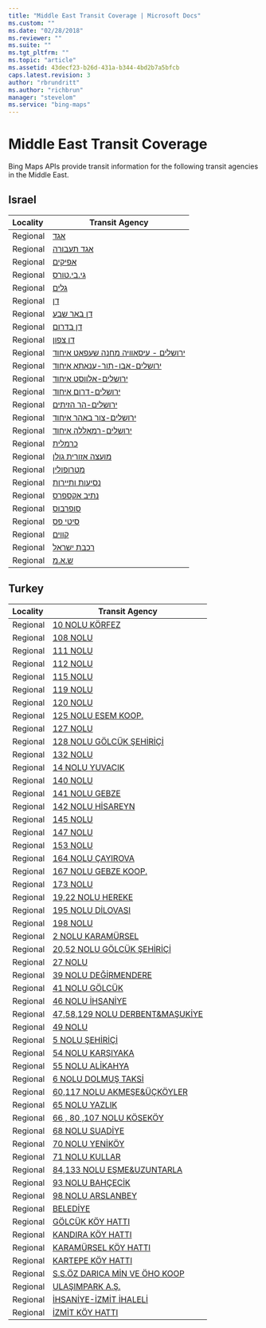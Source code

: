 ```yaml
---
title: "Middle East Transit Coverage | Microsoft Docs"
ms.custom: ""
ms.date: "02/28/2018"
ms.reviewer: ""
ms.suite: ""
ms.tgt_pltfrm: ""
ms.topic: "article"
ms.assetid: 43decf23-b26d-431a-b344-4bd2b7a5bfcb
caps.latest.revision: 3
author: "rbrundritt"
ms.author: "richbrun"
manager: "stevelom"
ms.service: "bing-maps"
---
```

# Middle East Transit Coverage

Bing Maps APIs provide transit information for the following transit agencies in the Middle East.

## Israel
|Locality|Transit Agency|
|:--------------------|--------------|
|Regional|[אגד](https://www.egged.co.il) 
|Regional|[אגד תעבורה](http://www.egged-taavura.co.il/) 
|Regional|[אפיקים](https://www.afikim-t.co.il/) 
|Regional|[גי.בי.טורס](https://www.gb-tours.com) 
|Regional|[גלים](http://www.galeem.co.il/) 
|Regional|[דן](http://www.dan.co.il/) 
|Regional|[דן באר שבע](http://www.danbr7.co.il/) 
|Regional|[דן בדרום](http://www.danbadarom.co.il/) 
|Regional|[דן צפון](https://haifahaifa.co.il/) 
|Regional|[ירושלים - עיסאוויה מחנה שעפאט איחוד](https://www.callkav.gov.il/) 
|Regional|[ירושלים-אבו-תור-ענאתא איחוד](https://www.callkav.gov.il/) 
|Regional|[ירושלים-אלווסט איחוד](https://www.callkav.gov.il/) 
|Regional|[ירושלים-דרום איחוד](https://www.callkav.gov.il/) 
|Regional|[ירושלים-הר הזיתים](https://www.callkav.gov.il/) 
|Regional|[ירושלים-צור באהר איחוד](https://www.callkav.gov.il/) 
|Regional|[ירושלים-רמאללה איחוד](https://www.callkav.gov.il/) 
|Regional|[כרמלית](https://www.carmelithaifa.co.il) 
|Regional|[מועצה אזורית גולן](https://www.golan.org.il/) 
|Regional|[מטרופולין](https://www.metropoline.com) 
|Regional|[נסיעות ותיירות](http://www.ntt-buses.com/) 
|Regional|[נתיב אקספרס](http://www.nateevexpress.com/) 
|Regional|[סופרבוס](http://www.superbus.co.il/) 
|Regional|[סיטי פס](https://www.citypass.co.il) 
|Regional|[קווים](http://www.kavim-t.co.il/) 
|Regional|[רכבת ישראל](https://www.rail.co.il) 
|Regional|[ש.א.מ](http://www.nazareth-unbs.com/) 

## Turkey
|Locality|Transit Agency|
|:--------------------|--------------|
|Regional|[10 NOLU KÖRFEZ](https://www.kocaeli.bel.tr) 
|Regional|[108 NOLU](https://www.kocaeli.bel.tr) 
|Regional|[111 NOLU](https://www.kocaeli.bel.tr) 
|Regional|[112 NOLU](https://www.kocaeli.bel.tr) 
|Regional|[115 NOLU](https://www.kocaeli.bel.tr) 
|Regional|[119 NOLU](https://www.kocaeli.bel.tr) 
|Regional|[120 NOLU](https://www.kocaeli.bel.tr) 
|Regional|[125 NOLU ESEM KOOP.](https://www.kocaeli.bel.tr) 
|Regional|[127 NOLU](https://www.kocaeli.bel.tr) 
|Regional|[128 NOLU GÖLCÜK ŞEHİRİÇİ](https://www.kocaeli.bel.tr) 
|Regional|[132 NOLU](https://www.kocaeli.bel.tr) 
|Regional|[14 NOLU YUVACIK](https://www.kocaeli.bel.tr) 
|Regional|[140 NOLU](https://www.kocaeli.bel.tr) 
|Regional|[141 NOLU GEBZE](https://www.kocaeli.bel.tr) 
|Regional|[142 NOLU HİSAREYN](https://www.kocaeli.bel.tr) 
|Regional|[145 NOLU](https://www.kocaeli.bel.tr) 
|Regional|[147 NOLU](https://www.kocaeli.bel.tr) 
|Regional|[153 NOLU](https://www.kocaeli.bel.tr) 
|Regional|[164 NOLU ÇAYIROVA](https://www.kocaeli.bel.tr) 
|Regional|[167 NOLU GEBZE KOOP.](https://www.kocaeli.bel.tr) 
|Regional|[173 NOLU](https://www.kocaeli.bel.tr) 
|Regional|[19,22 NOLU HEREKE](https://www.kocaeli.bel.tr) 
|Regional|[195 NOLU DİLOVASI](https://www.kocaeli.bel.tr) 
|Regional|[198 NOLU](https://www.kocaeli.bel.tr) 
|Regional|[2 NOLU KARAMÜRSEL](https://www.kocaeli.bel.tr) 
|Regional|[20,52 NOLU GÖLCÜK ŞEHİRİÇİ](https://www.kocaeli.bel.tr) 
|Regional|[27 NOLU](https://www.kocaeli.bel.tr) 
|Regional|[39 NOLU DEĞİRMENDERE](https://www.kocaeli.bel.tr) 
|Regional|[41 NOLU GÖLCÜK](https://www.kocaeli.bel.tr) 
|Regional|[46 NOLU İHSANİYE](https://www.kocaeli.bel.tr) 
|Regional|[47,58,129 NOLU DERBENT&MAŞUKİYE](https://www.kocaeli.bel.tr) 
|Regional|[49 NOLU](https://www.kocaeli.bel.tr) 
|Regional|[5 NOLU ŞEHİRİÇİ](https://www.kocaeli.bel.tr) 
|Regional|[54 NOLU KARŞIYAKA](https://www.kocaeli.bel.tr) 
|Regional|[55 NOLU ALİKAHYA](https://www.kocaeli.bel.tr) 
|Regional|[6 NOLU DOLMUŞ TAKSİ](https://www.kocaeli.bel.tr) 
|Regional|[60,117 NOLU AKMEŞE&ÜÇKÖYLER](https://www.kocaeli.bel.tr) 
|Regional|[65 NOLU YAZLIK](https://www.kocaeli.bel.tr) 
|Regional|[66 , 80 ,107 NOLU KÖSEKÖY](https://www.kocaeli.bel.tr) 
|Regional|[68 NOLU SUADİYE](https://www.kocaeli.bel.tr) 
|Regional|[70 NOLU YENİKÖY](https://www.kocaeli.bel.tr) 
|Regional|[71 NOLU KULLAR](https://www.kocaeli.bel.tr) 
|Regional|[84,133 NOLU EŞME&UZUNTARLA](https://www.kocaeli.bel.tr) 
|Regional|[93 NOLU BAHÇECİK](https://www.kocaeli.bel.tr) 
|Regional|[98 NOLU ARSLANBEY](https://www.kocaeli.bel.tr) 
|Regional|[BELEDİYE](https://www.kocaeli.bel.tr) 
|Regional|[GÖLCÜK KÖY HATTI](https://www.kocaeli.bel.tr) 
|Regional|[KANDIRA KÖY HATTI](https://www.kocaeli.bel.tr) 
|Regional|[KARAMÜRSEL KÖY HATTI](https://www.kocaeli.bel.tr) 
|Regional|[KARTEPE KÖY HATTI](https://www.kocaeli.bel.tr) 
|Regional|[S.S.ÖZ DARICA MİN VE ÖHO KOOP](https://www.kocaeli.bel.tr) 
|Regional|[ULAŞIMPARK A.Ş.](https://www.ulasimpark.com.tr) 
|Regional|[İHSANİYE-İZMİT İHALELİ](https://www.kocaeli.bel.tr) 
|Regional|[İZMİT KÖY HATTI](https://www.kocaeli.bel.tr) 

  